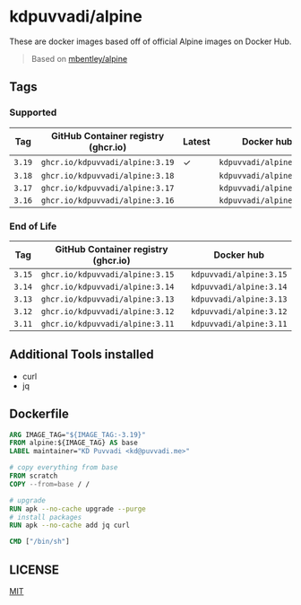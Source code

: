 # kdpuvvadi/alpine

These are docker images based off of official Alpine images on Docker Hub.

> Based on [mbentley/alpine](https://github.com/mbentley/docker-base-alpine)

## Tags

### Supported

| Tag    | GitHub Container registry (ghcr.io)   | Latest | Docker hub              |
|--------|---------------------------------------|--------|-------------------------|
| `3.19` | `ghcr.io/kdpuvvadi/alpine:3.19`       | &check;| `kdpuvvadi/alpine:3.19` |
| `3.18` | `ghcr.io/kdpuvvadi/alpine:3.18`       |        | `kdpuvvadi/alpine:3.18` |
| `3.17` | `ghcr.io/kdpuvvadi/alpine:3.17`       |        | `kdpuvvadi/alpine:3.17` |
| `3.16` | `ghcr.io/kdpuvvadi/alpine:3.16`       |        | `kdpuvvadi/alpine:3.16` |

### End of Life

| Tag    | GitHub Container registry (ghcr.io)   | Docker hub              |
|--------|---------------------------------------|-------------------------|
| `3.15` | `ghcr.io/kdpuvvadi/alpine:3.15`       | `kdpuvvadi/alpine:3.15` |
| `3.14` | `ghcr.io/kdpuvvadi/alpine:3.14`       | `kdpuvvadi/alpine:3.14` |
| `3.13` | `ghcr.io/kdpuvvadi/alpine:3.13`       | `kdpuvvadi/alpine:3.13` |
| `3.12` | `ghcr.io/kdpuvvadi/alpine:3.12`       | `kdpuvvadi/alpine:3.12` |
| `3.11` | `ghcr.io/kdpuvvadi/alpine:3.11`       | `kdpuvvadi/alpine:3.11` |

## Additional Tools installed

- curl
- jq

## Dockerfile

```Dockerfile
ARG IMAGE_TAG="${IMAGE_TAG:-3.19}"
FROM alpine:${IMAGE_TAG} AS base
LABEL maintainer="KD Puvvadi <kd@puvvadi.me>"

# copy everything from base
FROM scratch
COPY --from=base / /

# upgrade
RUN apk --no-cache upgrade --purge
# install packages
RUN apk --no-cache add jq curl

CMD ["/bin/sh"]
```

## LICENSE
[MIT](/LICENSE)
